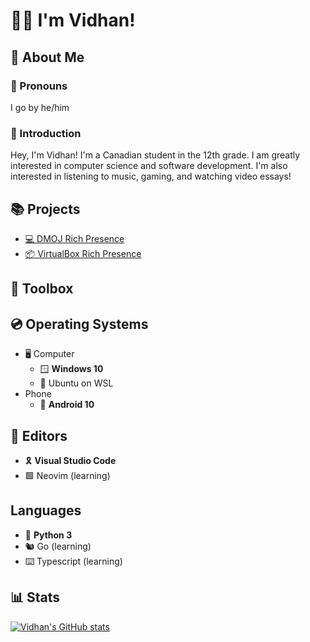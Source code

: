 # 👦🏽 I'm Vidhan!

## 👋 About Me

### 🧒 Pronouns

I go by he/him

### 🤝 Introduction

Hey, I'm Vidhan! I'm a Canadian student in the 12th grade. I am greatly interested in computer science and software development. I'm also interested in listening to music, gaming, and watching video essays!

## 📚 Projects

* [💻 DMOJ Rich Presence](https://premid.app/store/presences/DMOJ)
* [📦 VirtualBox Rich Presence](https://github.com/vidhanlol/virtualbox-rich-presence)

## 🧰 Toolbox

## 💿 Operating Systems

* 🖥️ Computer
  * 🪟 **Windows 10**
  * 🐧 Ubuntu on WSL
* Phone
  * 🤖 **Android 10**

## 📝 Editors

* 🎗️ **Visual Studio Code**
* 🟩 Neovim (learning)

## Languages

* 🐍 **Python 3**
* 🐿️ Go (learning)
* ⌨️ Typescript (learning)

## 📊 Stats

[![Vidhan's GitHub stats](https://github-readme-stats.vercel.app/api?username=vidhanlol&count_private=true&show_icons=true&theme=bear)](https://github.com/anuraghazra/github-readme-stats)


<!--
Here are some ideas to get you started:

- 🔭 I’m currently working on ...
- 🌱 I’m currently learning ...
- 👯 I’m looking to collaborate on ...
- 🤔 I’m looking for help with ...
- 💬 Ask me about ...
- 📫 How to reach me: ...
- 😄 Pronouns: ...
- ⚡ Fun fact: ...
-->
